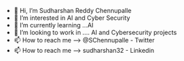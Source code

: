- 👋 Hi, I’m Sudharshan Reddy Chennupalle
- 👀 I’m interested in AI and Cyber Security
- 🌱 I’m currently learning ...AI
- 💞️ I’m looking to work in .... AI and Cybersecurity projects
- 📫 How to reach me --> @SChennupalle - Twitter
- 📫 How to reach me --> sudharshan32 - Linkedin
<!---
Rafael-32/Rafael-32 is a ✨ special ✨ repository because its `README.md` (this file) appears on your GitHub profile.
You can click the Preview link to take a look at your changes.
--->
